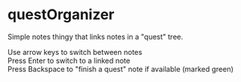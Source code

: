 # questOrganizer
Simple notes thingy that links notes in a "quest" tree.

Use arrow keys to switch between notes\
Press Enter to switch to a linked note\
Press Backspace to "finish a quest" note if available (marked green)
